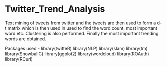 # Twitter_Trend_Analysis
Text mining of tweets from twitter and the tweets are then used to form a d-t matrix which is then used in used to find the word count, most important word etc. Clustering is also performed. Finally the most important trending words are obtained. 



Packages used - 
library(twitteR)
library(NLP)
library(slam)
library(tm)
library(SnowballC)
library(ggplot2)
library(wordcloud)
library(ROAuth)
library(RCurl)




